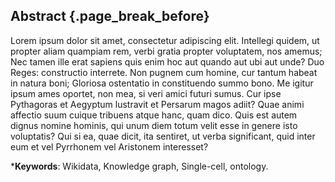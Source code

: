 ## Abstract {.page_break_before}

Lorem ipsum dolor sit amet, consectetur adipiscing elit. Intellegi quidem, ut propter aliam quampiam rem, verbi gratia propter voluptatem, nos amemus; Nec tamen ille erat sapiens quis enim hoc aut quando aut ubi aut unde? Duo Reges: constructio interrete. Non pugnem cum homine, cur tantum habeat in natura boni; Gloriosa ostentatio in constituendo summo bono. Me igitur ipsum ames oportet, non mea, si veri amici futuri sumus. Cur ipse Pythagoras et Aegyptum lustravit et Persarum magos adiit? Quae animi affectio suum cuique tribuens atque hanc, quam dico. Quis est autem dignus nomine hominis, qui unum diem totum velit esse in genere isto voluptatis? Qui si ea, quae dicit, ita sentiret, ut verba significant, quid inter eum et vel Pyrrhonem vel Aristonem interesset?

***Keywords**: Wikidata, Knowledge graph, Single-cell, ontology.
